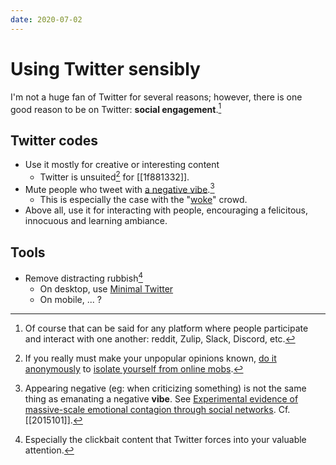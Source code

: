 ```yaml
---
date: 2020-07-02
---
```


# Using Twitter sensibly 

I'm not a huge fan of Twitter for several reasons; however, there is one good reason to be on Twitter: **social engagement**.[^not-just-twitter]

[^not-just-twitter]: Of course that can be said for any platform where people participate and interact with one another: reddit, Zulip, Slack, Discord, etc.

## Twitter codes

- Use it mostly for creative or interesting content 
  - Twitter is unsuited[^anon] for [[1f881332]].
- Mute people who tweet with [a negative vibe](https://twitter.com/sridca/status/1317153011169398784).[^vibe]
  - This is especially the case with the "[woke](https://newdiscourses.com/tftw-woke-wokeness/)" crowd.
- Above all, use it for interacting with people, encouraging a felicitous, innocuous and learning ambiance.

[^vibe]: Appearing negative (eg: when criticizing something) is not the same thing as emanating a negative **vibe**. See [Experimental evidence of massive-scale emotional contagion through social networks](https://www.pnas.org/content/111/24/8788). Cf. [[2015101]]. 

## Tools

- Remove distracting rubbish[^clickbait]
  - On desktop, use [Minimal Twitter](https://github.com/thomaswang/minimal-twitter)
  - On mobile, ... ?

[^clickbait]: Especially the clickbait content that Twitter forces into your valuable attention.

[^anon]: If you really must make your unpopular opinions known, [do it anonymously](https://uglyduck.ca/blog-anonymously/) to [isolate yourself from online mobs](https://news.ycombinator.com/item?id=23789621).
